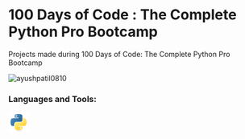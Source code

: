 # 100 Days of Code : The Complete Python Pro Bootcamp
Projects made during 100 Days of Code: The Complete Python Pro Bootcamp

<p align="left"> <img src="https://komarev.com/ghpvc/?username=ayushpatil0810&label=Profile%20views&color=0e75b6&style=flat" alt="ayushpatil0810" /> </p>


<h3 align="left">Languages and Tools:</h3>
<p align="left"> <a href="https://www.python.org" target="_blank" rel="noreferrer"> <img src="https://raw.githubusercontent.com/devicons/devicon/master/icons/python/python-original.svg" alt="python" width="40" height="40"/> </a> </p>

